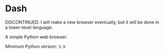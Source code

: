 # Dash
DISCONTINUED. I will make a new browser eventually, but it will be done in a lower-level language.

A simple Python web browser.

Minimum Python version: `3.9`
